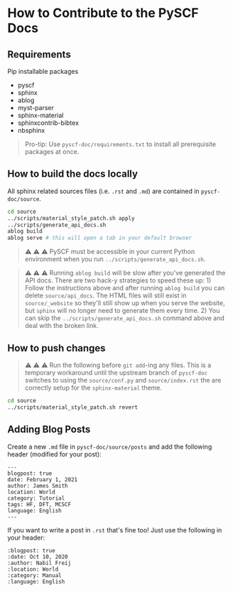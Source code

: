 # How to Contribute to the PySCF Docs

## Requirements

Pip installable packages

- pyscf
- sphinx
- ablog
- myst-parser
- sphinx-material
- sphinxcontrib-bibtex
- nbsphinx

> Pro-tip: Use `pyscf-doc/requirements.txt` to install all prerequisite packages at once.

## How to build the docs locally
All sphinx related sources files (i.e. `.rst` and `.md`) are contained in `pyscf-doc/source`.

```bash
cd source
../scripts/material_style_patch.sh apply
../scripts/generate_api_docs.sh
ablog build
ablog serve # this will open a tab in your default browser
```

> :warning: :warning: :warning: PySCF must be accessible in your current Python environment when you run `../scripts/generate_api_docs.sh`.

> :warning: :warning: :warning: Running `ablog build` will be slow after you've generated the API docs. There are two hack-y strategies to speed these up: 1) Follow the instructions above and after running `ablog build` you can delete `source/api_docs`. The HTML files will still exist in `source/_website` so they'll still show up when you serve the website, but `sphinx` will no longer need to generate them every time. 2) You can skip the `../scripts/generate_api_docs.sh` command above and deal with the broken link.

## How to push changes

> :warning: :warning: :warning: Run the following before `git add`-ing any files. This is a temporary workaround until the upstream branch of `pyscf-doc` switches to using the `source/conf.py` and `source/index.rst` the are correctly setup for the `sphinx-material` theme.


```bash
cd source
../scripts/material_style_patch.sh revert
```

## Adding Blog Posts

Create a new `.md` file in `pyscf-doc/source/posts` and add the following header (modified for your post):

```
---
blogpost: true
date: February 1, 2021
author: James Smith
location: World
category: Tutorial
tags: HF, DFT, MCSCF
language: English
---
```

If you want to write a post in `.rst` that's fine too! Just use the following in your header:

```
:blogpost: true
:date: Oct 10, 2020
:author: Nabil Freij
:location: World
:category: Manual
:language: English
```